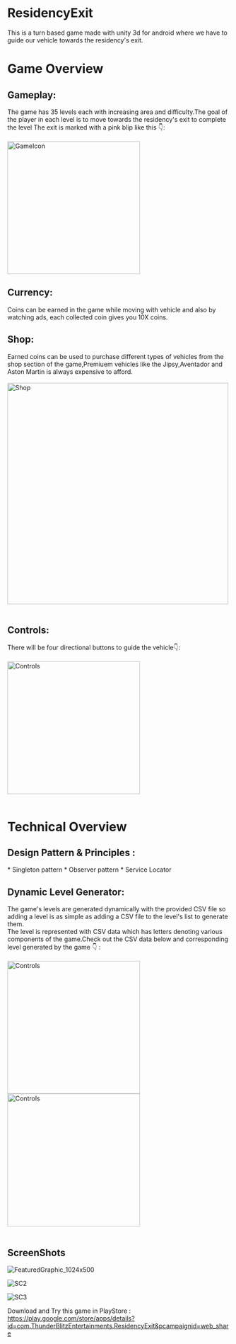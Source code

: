 # ResidencyExit
This is a turn based game made with unity 3d  for android where we have to guide our vehicle towards the residency's exit.

<h1> Game Overview </h1>

<h2> Gameplay: </h2>
The game has 35 levels each with increasing area and difficulty.The goal of the player in each level is to move towards the residency's exit to complete the level
The exit is marked with a pink blip like this 👇: 
<br>
<br>
<img src="https://github.com/RagulPrasadG/ResidencyExit/assets/61055516/b64bf4f5-8707-49bc-9985-4c926e6559b5" alt="GameIcon" width="300">

<h2> Currency: </h2>
Coins can be earned in the game while moving with vehicle and also by watching ads, each collected coin gives you 10X coins.

<h2> Shop: </h2>
Earned coins can be used to purchase different types of vehicles from the shop section of the game,Premiuem vehicles like the Jipsy,Aventador and Aston Martin is always expensive to afford.
<br>
<br>
<img src="https://github.com/RagulPrasadG/ResidencyExit/assets/61055516/32334e78-144a-4af9-ab50-874bd37e0f9c" alt="Shop" width="500">
<br>
<br>

<h2> Controls: </h2>
There will be four directional buttons to guide the vehicle👇: 
<br>
<br>
<img src="https://github.com/RagulPrasadG/ResidencyExit/assets/61055516/a6a613ef-ffd9-496e-87af-d7a17b6f66eb" alt="Controls" width="300">
<br>
<br>

<h1> Technical Overview </h1>

<h2> Design Pattern & Principles : </h2>
* Singleton pattern
* Observer pattern
* Service Locator

<h2> Dynamic Level Generator:</h2>
The game's levels are generated dynamically with the provided CSV file so adding a level is as simple as adding a CSV file to the level's list to generate them.<br>
The level is represented with CSV data which has letters denoting various components of the game.Check out the CSV data below and corresponding level generated by the game 👇 : 
<br>
<br>
<img src="https://github.com/RagulPrasadG/ResidencyExit/assets/61055516/01ec8cd9-a106-47bd-8362-05698d6f1db7" alt="Controls" width="300">  <img src="https://github.com/RagulPrasadG/ResidencyExit/assets/61055516/bf6073b5-b57c-42ae-87d9-2d25683925e6" alt="Controls" width="300">
<br>
<br>

<h2> ScreenShots </h2>

![FeaturedGraphic_1024x500](https://github.com/RagulPrasadG/ResidencyExit/assets/61055516/d914034b-0b0b-45f9-b83b-3754761f297f)


![SC2](https://github.com/RagulPrasadG/ResidencyExit/assets/61055516/c6703a5a-6f4a-401d-92fd-3d2bb413bd35)


![SC3](https://github.com/RagulPrasadG/ResidencyExit/assets/61055516/47fe48fd-fd27-4be1-a605-95a748482fcd)


Download and Try this game in PlayStore : https://play.google.com/store/apps/details?id=com.ThunderBlitzEntertainments.ResidencyExit&pcampaignid=web_share

